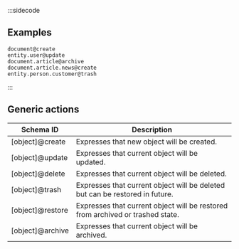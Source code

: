 :::sidecode
## Examples
```text
document@create
entity.user@update
document.article@archive
document.article.news@create
entity.person.customer@trash
```
:::

## Generic actions

| Schema ID | Description |
| --------- | ----------- |
| [object]@create | Expresses that new object will be created. |
| [object]@update | Expresses that current object will be updated. |
| [object]@delete | Expresses that current object will be deleted. |
| [object]@trash  | Expresses that current object will be deleted but can be restored in future. |
| [object]@restore | Expresses that current object will be restored from archived or trashed state. |
| [object]@archive | Expresses that current object will be archived. |